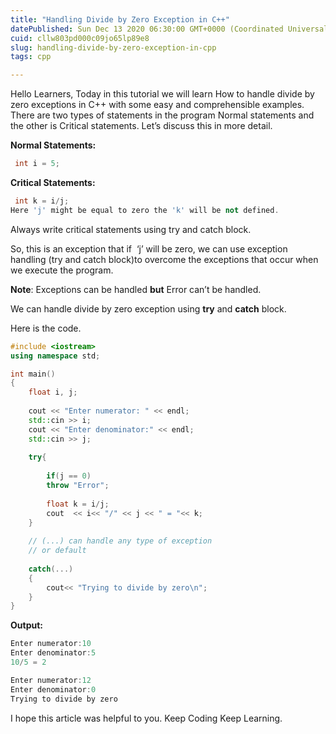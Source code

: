 ```yaml
---
title: "Handling Divide by Zero Exception in C++"
datePublished: Sun Dec 13 2020 06:30:00 GMT+0000 (Coordinated Universal Time)
cuid: cllw803pd000c09jo65lp89e8
slug: handling-divide-by-zero-exception-in-cpp
tags: cpp

---
```


Hello Learners, Today in this tutorial we will learn How to handle divide by zero exceptions in C++ with some easy and comprehensible examples. There are two types of statements in the program Normal statements and the other is Critical statements. Let’s discuss this in more detail.

**Normal Statements:**

```cpp
 int i = 5;
```

**Critical Statements:**

```cpp
 int k = i/j;
Here 'j' might be equal to zero the 'k' will be not defined.
```

Always write critical statements using try and catch block.

So, this is an exception that if  ‘j’ will be zero, we can use exception handling (try and catch block)to overcome the exceptions that occur when we execute the program. 

  
**Note**: Exceptions can be handled **but** Error can’t be handled.

  
We can handle divide by zero exception using **try** and **catch** block.

Here is the code.

```cpp
#include <iostream>
using namespace std;

int main()
{
    float i, j;
    
    cout << "Enter numerator: " << endl;
    std::cin >> i;
    cout << "Enter denominator:" << endl;
    std::cin >> j;
    
    try{
        
        if(j == 0)
        throw "Error";
        
        float k = i/j;
        cout  << i<< "/" << j << " = "<< k;
    }
    
    // (...) can handle any type of exception 
    // or default 
    
    catch(...)
    {
        cout<< "Trying to divide by zero\n";
    }
}
```

**Output:**

```cpp
Enter numerator:10
Enter denominator:5
10/5 = 2
```

```cpp
Enter numerator:12
Enter denominator:0
Trying to divide by zero
```

I hope this article was helpful to you. Keep Coding Keep Learning.